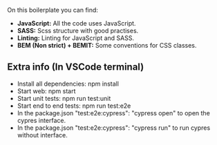  On this boilerplate you can find:
- **JavaScript:** All the code uses JavaScript.
- **SASS:** Scss structure with good practises.
- **Linting:** Linting for JavaScript and SASS.
- **BEM (Non strict) + BEMIT:** Some conventions for CSS classes.

## Extra info (In VSCode terminal)

- Install all dependencies: npm install
- Start web: npm start
- Start unit tests: npm run test:unit
- Start end to end tests: npm run test:e2e
- In the package.json "test:e2e:cypress": "cypress open" to open the cypres interface. 
- In the package.json "test:e2e:cypress": "cypress run" to run cypres without interface. 
